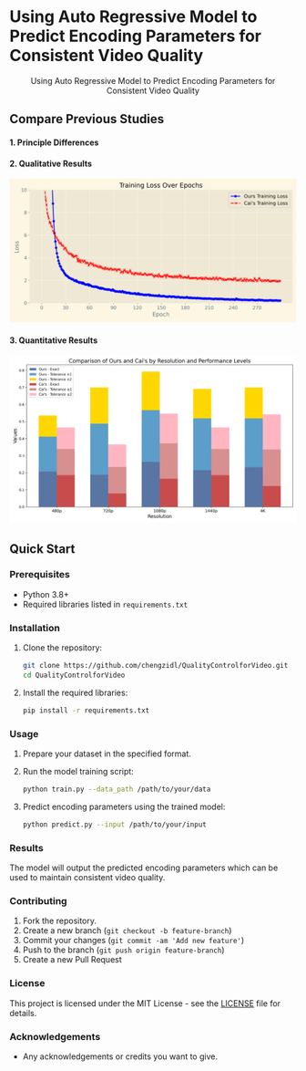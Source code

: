
# Using Auto Regressive Model to Predict Encoding Parameters for Consistent Video Quality

<div><center>Using Auto Regressive Model to Predict Encoding Parameters for Consistent Video Quality</center></div>

## Compare Previous Studies
#### 1. Principle Differences

#### 2. Qualitative Results
![Loss comaparion](./images/training_loss_comparison.png)

#### 3. Quantitative Results
![Predict Precision](./images/bot.png)



## Quick Start

### Prerequisites

- Python 3.8+
- Required libraries listed in `requirements.txt`

### Installation

1. Clone the repository:
    ```bash
    git clone https://github.com/chengzidl/QualityControlforVideo.git
    cd QualityControlforVideo
    ```

2. Install the required libraries:
    ```bash
    pip install -r requirements.txt
    ```

### Usage

1. Prepare your dataset in the specified format.
2. Run the model training script:
    ```bash
    python train.py --data_path /path/to/your/data
    ```

3. Predict encoding parameters using the trained model:
    ```bash
    python predict.py --input /path/to/your/input
    ```

### Results

The model will output the predicted encoding parameters which can be used to maintain consistent video quality.

### Contributing

1. Fork the repository.
2. Create a new branch (`git checkout -b feature-branch`)
3. Commit your changes (`git commit -am 'Add new feature'`)
4. Push to the branch (`git push origin feature-branch`)
5. Create a new Pull Request

### License

This project is licensed under the MIT License - see the [LICENSE](LICENSE) file for details.

### Acknowledgements

- Any acknowledgements or credits you want to give.

